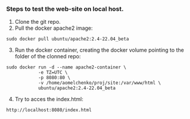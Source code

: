 ### Steps to test the web-site on local host.

1. Clone the git repo.
2. Pull the docker apache2 image:
```
sudo docker pull ubuntu/apache2:2.4-22.04_beta
```

3. Run the docker container, creating the docker volume pointing to the <site> folder of the clonned repo:
```
sudo docker run -d --name apache2-container \
            -e TZ=UTC \
            -p 8080:80 \
            -v /home/aomelchenko/proj/site:/var/www/html \
            ubuntu/apache2:2.4-22.04_beta
```

4. Try to acces the index.html:
```
http://localhost:8080/index.html
```
